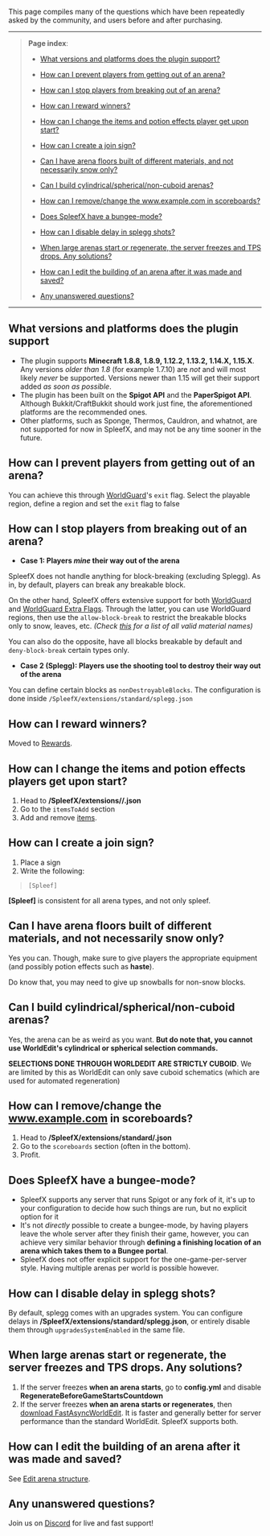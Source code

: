 
This page compiles many of the questions which have been repeatedly asked by the community, and users before and after purchasing.

---
> **Page index**:
> * [What versions and platforms does the plugin support?](Frequently-Asked-Questions#what-versions-and-platforms-does-the-plugin-support)
> * [How can I prevent players from getting out of an arena?](Frequently-Asked-Questions#how-can-i-prevent-players-from-getting-out-of-an-arena)
> * [How can I stop players from breaking out of an arena?](Frequently-Asked-Questions#how-can-i-stop-players-from-breaking-out-of-an-arena)
> * [How can I reward winners?](Frequently-Asked-Questions#how-can-i-reward-winners)
> * [How can I change the items and potion effects player get upon start?](Frequently-Asked-Questions#how-can-i-change-the-items-and-potion-effects-player-get-upon-start)
> * [How can I create a join sign?](Frequently-Asked-Questions#how-can-i-create-a-join-sign)
> * [Can I have arena floors built of different materials, and not necessarily snow only?](Frequently-Asked-Questions#can-i-have-arena-floors-built-of-different-materials-and-not-necessarily-snow-only)
> * [Can I build cylindrical/spherical/non-cuboid arenas?](Frequently-Asked-Questions#can-i-build-cylindricalsphericalnon-cuboid-arenas)
> * [How can I remove/change the www.example.com in scoreboards?](Frequently-Asked-Questions#how-can-i-removechange-the-wwwexamplecom-in-scoreboards)
> 
> * [Does SpleefX have a bungee-mode?](Frequently-Asked-Questions#does-spleefx-have-a-bungee-mode)
> * [How can I disable delay in splegg shots?](Frequently-Asked-Questions#how-can-i-disable-delay-in-splegg-shots)
> * [When large arenas start or regenerate, the server freezes and TPS drops. Any solutions?](Frequently-Asked-Questions#when-large-arenas-start-or-regenerate-the-server-freezes-and-tps-drops-any-solutions)
> * [How can I edit the building of an arena after it was made and saved?](Frequently-Asked-Questions#how-can-i-edit-the-building-of-an-arena-after-it-was-made-and-saved)
> * [Any unanswered questions?](Frequently-Asked-Questions#any-unanswered-questions)

---
## What versions and platforms does the plugin support
* The plugin supports **Minecraft 1.8.8, 1.8.9, 1.12.2, 1.13.2, 1.14.X, 1.15.X**. Any versions *older than 1.8* (for example 1.7.10) are *not* and will most likely *never* be supported. Versions newer than 1.15 will get their support added *as soon as possible*.
* The plugin has been built on the **Spigot API** and the **PaperSpigot API**. Although Bukkit/CraftBukkit should work just fine, the aforementioned platforms are the recommended ones.
* Other platforms, such as Sponge, Thermos, Cauldron, and whatnot, are not supported for now in SpleefX, and may not be any time sooner in the future.

## How can I prevent players from getting out of an arena?
You can achieve this through [WorldGuard](https://dev.bukkit.org/projects/worldguard)'s `exit` flag. Select the playable region, define a region and set the `exit` flag to false

## How can I stop players from breaking out of an arena?

 - **Case 1: Players *mine* their way out of the arena**

SpleefX does not handle anything for block-breaking (excluding Splegg). As in, by default, players can break any breakable block.

On the other hand, SpleefX offers extensive support for both [WorldGuard](https://dev.bukkit.org/projects/worldguard) and [WorldGuard Extra Flags](https://www.spigotmc.org/resources/worldguard-extra-flags.4823/). Through the latter, you can use WorldGuard regions, then use the `allow-block-break` to restrict the breakable blocks only to snow, leaves, etc. *(Check [this](https://hub.spigotmc.org/javadocs/spigot/org/bukkit/Material.html) for a list of all valid material names)*

You can also do the opposite, have all blocks breakable by default and `deny-block-break` certain types only.

- **Case 2 (Splegg): Players use the shooting tool to destroy their way out of the arena**

You can define certain blocks as `nonDestroyableBlocks`. The configuration is done inside `/SpleefX/extensions/standard/splegg.json`

## How can I reward winners?
Moved to [Rewards](Rewards).

## How can I change the items and potion effects players get upon start?
1. Head to **/SpleefX/extensions/<mode type>/<mode>.json**
2. Go to the `itemsToAdd` section
3. Add and remove [items](Understand-extensions#items).

## How can I create a join sign?
1. Place a sign
2. Write the following:
> `[Spleef]`
> <arena key>

**[Spleef]** is consistent for all arena types, and not only spleef. 

## Can I have arena floors built of different materials, and not necessarily snow only?
Yes you can. Though, make sure to give players the appropriate equipment (and possibly potion effects such as **haste**).

Do know that, you may need to give up snowballs for non-snow blocks.

## Can I build cylindrical/spherical/non-cuboid arenas?
Yes, the arena can be as weird as you want. **But do note that, you cannot use WorldEdit's cylindrical or spherical selection commands.**

**SELECTIONS DONE THROUGH WORLDEDIT ARE STRICTLY CUBOID**. We are limited by this as WorldEdit can only save cuboid schematics (which are used for automated regeneration)

## How can I remove/change the www.example.com in scoreboards?
1. Head to **/SpleefX/extensions/standard/<mode>.json**
2. Go to the `scoreboards` section (often in the bottom).
3. Profit.

## Does SpleefX have a bungee-mode?
 - SpleefX supports any server that runs Spigot or any fork of it, it's up to your configuration to decide how such things are run, but no explicit option for it
 - It's not *directly* possible to create a bungee-mode, by having players leave the whole server after they finish their game, however, you can achieve very similar behavior through **defining a finishing location of an arena which takes them to a Bungee portal**.
 - SpleefX does not offer explicit support for the one-game-per-server style. Having multiple arenas per world is possible however.

## How can I disable delay in splegg shots?
By default, splegg comes with an upgrades system. You can configure delays in **/SpleefX/extensions/standard/splegg.json**, or entirely disable them through `upgradesSystemEnabled` in the same file.

## When large arenas start or regenerate, the server freezes and TPS drops. Any solutions?
1. If the server freezes **when an arena starts**, go to **config.yml** and disable **RegenerateBeforeGameStartsCountdown**
2. If the server freezes **when an arena starts or regenerates**, then [download FastAsyncWorldEdit](https://intellectualsites.github.io/download/fawe.html). It is faster and generally better for server performance than the standard WorldEdit. SpleefX supports both.

## How can I edit the building of an arena after it was made and saved?
See [Edit arena structure](Edit-arena-structure).

## Any unanswered questions?
Join us on [Discord](https://discord.gg/uwf72ZN) for live and fast support!